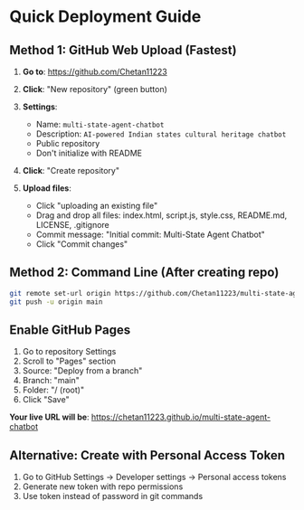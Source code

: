 # Quick Deployment Guide

## Method 1: GitHub Web Upload (Fastest)

1. **Go to**: https://github.com/Chetan11223
2. **Click**: "New repository" (green button)
3. **Settings**:
   - Name: `multi-state-agent-chatbot`
   - Description: `AI-powered Indian states cultural heritage chatbot`
   - Public repository
   - Don't initialize with README
4. **Click**: "Create repository"

5. **Upload files**:
   - Click "uploading an existing file"
   - Drag and drop all files: index.html, script.js, style.css, README.md, LICENSE, .gitignore
   - Commit message: "Initial commit: Multi-State Agent Chatbot"
   - Click "Commit changes"

## Method 2: Command Line (After creating repo)

```bash
git remote set-url origin https://github.com/Chetan11223/multi-state-agent-chatbot.git
git push -u origin main
```

## Enable GitHub Pages

1. Go to repository Settings
2. Scroll to "Pages" section
3. Source: "Deploy from a branch"
4. Branch: "main" 
5. Folder: "/ (root)"
6. Click "Save"

**Your live URL will be**: https://chetan11223.github.io/multi-state-agent-chatbot

## Alternative: Create with Personal Access Token

1. Go to GitHub Settings → Developer settings → Personal access tokens
2. Generate new token with repo permissions
3. Use token instead of password in git commands